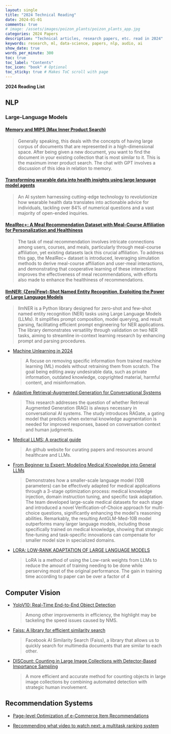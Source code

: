 ```yaml
---
layout: single
title: "2024 Technical Reading"
date: 2024-01-01
comments: true
# image: /assets/images/poizon_plants/poizon_plants_app.jpg
categories: 2024 Papers
description: "Technical articles, research papers, etc. read in 2024"
keywords: research, ml, data-science, papers, nlp, audio, ai
show_date: true
words_per_minute: 300
toc: true
toc_label: "Contents"
toc_icon: "book" # Optional
toc_sticky: true # Makes ToC scroll with page
---
```


**2024 Reading List**


## NLP

### Large-Language Models

#### [Memory and MIPS (Max Inner Product Search)](https://chat.openai.com/share/46ff149e-a4c7-4dd7-a800-fc4a642ea389) 
> Generally speaking, this deals with the concepts of having large corpus of documents that are represented in a high-dimensional space. After being given a new document, you want to find the document in your existing collection that is most similar to it. This is the maximum inner product search. The chat with GPT involves a discussion of this idea in relation to memory.

#### [Transforming wearable data into health insights using large language model agents](https://arxiv.org/pdf/2406.06464)
> An AI system harnessing cutting-edge technology to revolutionize how wearable health data translates into actionable advice for individuals, tackling over 84% of numerical questions
and a vast majority of open-ended inquiries.

#### [MealRec+: A Meal Recommendation Dataset with Meal-Course Affiliation for Personalization and Healthiness](https://arxiv.org/pdf/2404.05386)
> The task of meal recommendation involves intricate connections among users, courses, and meals, particularly through meal-course affiliation, yet existing datasets lack this crucial affiliation. To address this gap, the MealRec+ dataset is introduced, leveraging simulation methods to derive meal-course affiliation and user-meal interactions, and demonstrating that cooperative learning of these interactions improves the effectiveness of meal recommendations, with efforts also made to enhance the healthiness of recommendations.

#### [llmNER: (Zero|Few)-Shot Named Entity Recognition, Exploiting the Power of Large Language Models](https://arxiv.org/abs/2406.04528)
> llmNER is a Python library designed for zero-shot and few-shot named entity recognition (NER) tasks using Large Language Models (LLMs). It simplifies prompt composition, model querying, and result parsing, facilitating efficient prompt engineering for NER applications. The library demonstrates versatility through validation on two NER tasks, aiming to streamline in-context learning research by enhancing prompt and parsing procedures.

- [Machine Unlearning in 2024](https://ai.stanford.edu/~kzliu/blog/unlearning)
    > A focuse on removing specific information from trained machine learning (ML) models without retraining them from scratch. The goal being editing away undesirable data, such as private information, outdated knowledge, copyrighted material, harmful content, and misinformation.

- [Adaptive Retrieval-Augmented Generation for Conversational Systems](https://arxiv.org/pdf/2407.21712)
    > This research addresses the question of whether Retrieval Augmented Generation (RAG) is always necessary in conversational AI systems. The study introduces RAGate, a gating model that predicts when external knowledge augmentation is needed for improved responses, based on conversation context and human judgments.

- [Medical LLMS: A practical guide](https://github.com/AI-in-Health/MedLLMsPracticalGuide)
    > An github website for curating papers and resources around healthcare and LLMs.

- [From Beginner to Expert: Modeling Medical Knowledge into General LLMs](https://arxiv.org/abs/2312.01040)
    > Demonstrates how a smaller-scale language model (10B parameters) can be effectively adapted for medical applications through a 3-stage optimization process: medical knowledge injection, domain instruction tuning, and specific task adaptation. The team developed large-scale medical datasets for each stage and introduced a novel Verification-of-Choice approach for multi-choice questions, significantly enhancing the model's reasoning abilities. Remarkably, the resulting AntGLM-Med-10B model outperforms many larger language models, including those specifically trained on medical knowledge, showing that strategic fine-tuning and task-specific innovations can compensate for smaller model size in specialized domains.

- [LORA: LOW-RANK ADAPTATION OF LARGE LANGUAGE MODELS](https://arxiv.org/pdf/2106.09685)
    > LoRA is a method of using the Low-rank weights from LLMs to reduce the amount of training needing to be done while perserving most of the original performance. The gain in training time according to paper can be over a factor of 4

## Computer Vision

- [YoloV10: Real-Time End-to-End Object Detection](https://arxiv.org/abs/2405.14458)
    > Among other improvements in efficiency, the highlight may be tackeling the speed issues caused by NMS.
- [Faiss: A library for efficient similarity search](https://engineering.fb.com/2017/03/29/data-infrastructure/faiss-a-library-for-efficient-similarity-search/)
    > Facebook AI Similarity Search (Faiss), a library that allows us to quickly search for multimedia documents that are similar to each other.
- [DISCount: Counting in Large Image Collections with Detector-Based Importance Sampling](https://arxiv.org/abs/2306.03151)
    > A more efficient and accurate method for counting objects in large image collections by combining automated detection with strategic human involvement.

## Recommendation Systems

- [Page-level Optimization of e-Commerce Item Recommendations](https://arxiv.org/abs/2108.05891)

- [Recommending what video to watch next: a multitask ranking system](https://dl.acm.org/doi/10.1145/3298689.3346997)
